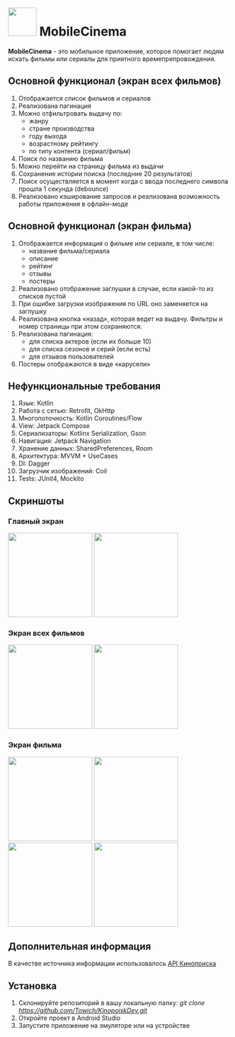 # <img src="https://github.com/Towich/KinopoiskDev/assets/100920758/3a98984a-3e1b-49d8-9aca-723475296189" width="64"> MobileCinema

**MobileCinema** - это мобильное приложение, которое помогает людям искать фильмы или сериалы для приятного времепрепровождения.

## Основной функционал (экран всех фильмов) 
1. Отображается список фильмов и сериалов
2. Реализована пагинация
3. Можно отфильтровать выдачу по:
    * жанру
    * стране производства
    * году выхода
    * возрастному рейтингу
    * по типу контента (сериал/фильм)
5. Поиск по названию фильма
6. Можно перейти на страницу фильма из выдачи
7. Сохранение истории поиска (последние 20 результатов)
8. Поиск осуществляется в момент когда с ввода последнего символа прошла 1 секунда (debounce)
9. Реализовано кэширование запросов и реализована возможность работы приложения в офлайн-моде

## Основной функционал (экран фильма) 
1. Отображается информация о фильме или сериале, в том числе:
    * название фильма/сериала
    * описание
    * рейтинг
    * отзывы
    * постеры
2. Реализовано отображение заглушки в случае, если какой-то из списков пустой
3. При ошибке загрузки изображения по URL оно заменяется на заглушку
4. Реализована кнопка «назад», которая ведет на выдачу. Фильтры и номер страницы при этом сохраняются.
5. Реализована пагинация: 
    * для списка актеров (если их больше 10)
    * для списка сезонов и серий (если есть)
    * для отзывов пользователей
6. Постеры отображаются в виде «карусели»

## Нефункциональные требования
1. Язык: Kotlin
2. Работа с сетью: Retrofit, OkHttp
3. Многопоточность: Kotlin Coroutines/Flow
4. View: Jetpack Compose
5. Сериализаторы: Kotlinx Serialization, Gson
6. Навигация: Jetpack Navigation
7. Хранение данных: SharedPreferences, Room
8. Архитектура: MVVM + UseCases
9. DI: Dagger
10. Загрузчик изображений: Coil
11. Tests: JUnit4, Mockito

## Скриншоты
### Главный экран
<img src="https://github.com/Towich/KinopoiskDev/assets/100920758/da68044c-4c87-4b61-9909-36480ccbf200" width="190">
<img src="https://github.com/Towich/KinopoiskDev/assets/100920758/0ff5c007-3258-4c25-88bf-961dde261599" width="190">

### Экран всех фильмов
<img src="https://github.com/Towich/KinopoiskDev/assets/100920758/a3308050-2b4c-4966-886f-4d359b8417a2" width="190">
<img src="https://github.com/Towich/KinopoiskDev/assets/100920758/756e3cdb-36aa-4a1e-8657-cebf497dfae1" width="190">

### Экран фильма
<img src="https://github.com/Towich/KinopoiskDev/assets/100920758/84ba8142-3a15-4778-861e-e5351bb73ae0" width="190">
<img src="https://github.com/Towich/KinopoiskDev/assets/100920758/91815f0b-42a8-4f8c-8f78-c5a9a1d929e0" width="190">
<img src="https://github.com/Towich/KinopoiskDev/assets/100920758/561abc8d-a1d8-4b4e-bc89-5f3ba57d765b" width="190">
<img src="https://github.com/Towich/KinopoiskDev/assets/100920758/414b797b-982a-45a1-a915-41472c9de7f2" width="190">

## Дополнительная информация
В качестве источника информации использовалось [API Кинопоиска](https://api.kinopoisk.dev/documentation)

## Установка
1. Склонируйте репозиторий в вашу локальную папку: *git clone https://github.com/Towich/KinopoiskDev.git*
2. Откройте проект в Android Studio
3. Запустите приложение на эмуляторе или на устройстве
